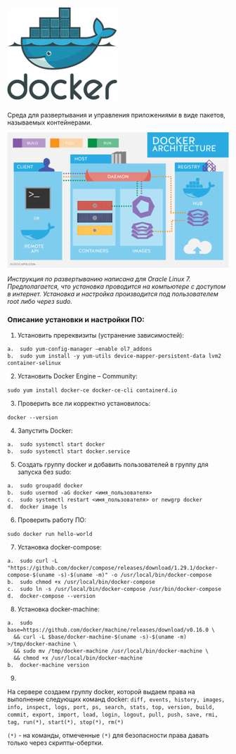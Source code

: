 # <img src="https://github.com/MacJei/mlops_platform/blob/main/images/docker_official_logo_icon_169250.png" width="250">
Среда для развертывания и управления приложениями в виде пакетов, называемых контейнерами.  


<img src="https://github.com/MacJei/mlops_platform/blob/main/images/Docker-API-infographic-container-devops-nordic-apis.png" width="700">


*Инструкция по развертыванию написана для Oracle Linux 7. Предполагается, что установка проводится на компьютере с доступом в интернет. Установка и настройка производится под пользователем root либо через sudo.*

### Описание установки и настройки ПО:
1. Установить пререквизиты (устранение зависимостей): 

```
a.  sudo yum-config-manager –enable ol7_addons
b.  sudo yum install -y yum-utils device-mapper-persistent-data lvm2 container-selinux
```


2. Установить Docker Engine – Community: 

```sudo yum install docker-ce docker-ce-cli containerd.io```

3. Проверить все ли корректно установилось:

```docker --version```

4. Запустить Docker: 
```
a.	sudo systemctl start docker
b.	sudo systemctl start docker.service
```

5.	Создать группу docker и добавить пользователей в группу для запуска без sudo:
```
a.	sudo groupadd docker
b.	sudo usermod -aG docker <имя_пользователя>
c.	sudo systemctl restart <имя_пользователя> or newgrp docker
d.	docker image ls
```

6. Проверить работу ПО:

```sudo docker run hello-world```

7. Установка docker-compose:
```
a.	sudo curl -L "https://github.com/docker/compose/releases/download/1.29.1/docker-compose-$(uname -s)-$(uname -m)" -o /usr/local/bin/docker-compose
b.	sudo chmod +x /usr/local/bin/docker-compose
c.	sudo ln -s /usr/local/bin/docker-compose /usr/bin/docker-compose
d.	docker-compose --version 
```

8. Установка docker-machine:
```
a.	sudo base=https://github.com/docker/machine/releases/download/v0.16.0 \
  && curl -L $base/docker-machine-$(uname -s)-$(uname -m) >/tmp/docker-machine \
  && sudo mv /tmp/docker-machine /usr/local/bin/docker-machine \
  && chmod +x /usr/local/bin/docker-machine
b.  docker-machine version
```

9. 

На сервере создаем группу docker, которой выдаем права на выполнение следующих команд docker: 
```diff, events, history, images, info, inspect, logs, port, ps, search, stats, top, version, build, commit, export, import, load, login, logout, pull, push, save, rmi, tag, run(*), start(*), stop(*), rm(*)```

`(*)`  - на команды, отмеченные `(*)` для безопасности права давать только через скрипты-обертки.


